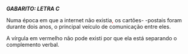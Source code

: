 
**_GABARITO: LETRA C_**

Numa época em que a internet não existia<span style="color:#ff0000">,</span> os cartões- -postais foram durante dois anos, o principal veículo de comunicação entre eles.

A vírgula em vermelho não pode existi por que ela está separando o complemento verbal.



